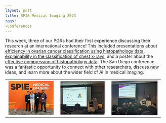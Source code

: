 ```yaml
---
layout: post
title: SPIE Medical Imaging 2023
tags:
-Conferences
---
```

This week, three of our PGRs had their first experience discussing their research at an international conference! This included presentations about [efficiency in ovarian cancer classification using histopathology data](https://www.spiedigitallibrary.org/conference-proceedings-of-spie/12471/1247110/Efficient-subtyping-of-ovarian-cancer-histopathology-whole-slide-images-using/10.1117/12.2653869.short?SSO=1), [explainability in the classification of chest x-rays](https://www.spiedigitallibrary.org/conference-proceedings-of-spie/12464/1246411/Learning-disentangled-representations-for-explainable-chest-x-ray-classification-using/10.1117/12.2654345.short), and a poster about the [effective compression of histopathology data](https://www.spiedigitallibrary.org/conference-proceedings-of-spie/12471/124711B/Digital-pathology-whole-slide-image-compression-with-vector-quantized-variational/10.1117/12.2647844.short). The San Diego conference was a fantastic opportunity to connect with other researchers, discuss new ideas, and learn more about the wider field of AI in medical imaging.  

<table>
  <tr>
    <th><img  src="/images/SPIE1.jpg" style="max-width: 95%;"></th>
    <th><img  src="/images/SPIE2.jpg" style="max-width: 95%;"></th>
    <th><img  src="/images/SPIE3.jpg" style="max-width: 95%;"></th>
  </tr>
</table>
